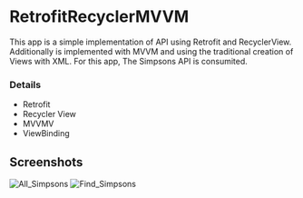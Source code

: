 # RetrofitRecyclerMVVM
This app is a simple implementation of API using Retrofit and RecyclerView. Additionally is implemented with MVVM and using the traditional creation of Views with XML.
For this app, The Simpsons API is consumited.
### Details
- Retrofit
- Recycler View
- MVVMV
- ViewBinding
## Screenshots

![All_Simpsons](https://github.com/hectorg13/RetrofitRecyclerMVVM/assets/111255642/6c0d54a6-d244-44e0-b48e-cfb44f2a912a)
![Find_Simpsons](https://github.com/hectorg13/RetrofitRecyclerMVVM/assets/111255642/3665d01b-699a-470d-99a9-484e5f022775)
